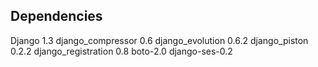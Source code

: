 Dependencies
--

Django 1.3
django_compressor 0.6
django_evolution 0.6.2
django_piston 0.2.2
django_registration 0.8
boto-2.0
django-ses-0.2